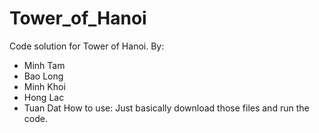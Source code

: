 # Tower_of_Hanoi
Code solution for Tower of Hanoi.
By:
- Minh Tam
- Bao Long
- Minh Khoi
- Hong Lac
- Tuan Dat
How to use: Just basically download those files and run the code.
